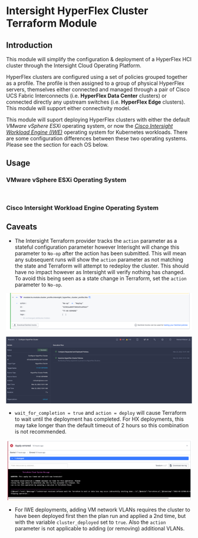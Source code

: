 # Intersight HyperFlex Cluster Terraform Module

## Introduction
This module will simplify the configuration & deployment of a HyperFlex HCI cluster through the Intersight Cloud Operating Platform.

HyperFlex clusters are configured using a set of policies grouped together as a profile.  The profile is then assigned to a group of physical HyperFlex servers, themselves either connected and managed through a pair of Cisco UCS Fabric Interconnects (i.e. **HyperFlex Data Center** clusters) or connected directly any upstream switches (i.e. **HyperFlex Edge** clusters).  This module will support either connectivity model.

This module will suport deploying HyperFlex clusters with either the default *VMware vSphere ESXi* operating system, or now the *[Cisco Intersight Workload Engine (IWE)](https://www.cisco.com/c/en/us/products/collateral/cloud-systems-management/intersight/at-a-glance-c45-2470301.html)* operating system for Kubernetes workloads. There are some configuration differences between these two operating systems.  Please see the section for each OS below.

## Usage

### VMware vSphere ESXi Operating System

```hcl


```

### Cisco Intersight Workload Engine Operating System

## Caveats
* The Intersight Terraform provider tracks the `action` parameter as a stateful configuration parameter however Interisght will change this parameter to `No-op` after the action has been submitted.  This will mean any subsequent runs will show the `action` parameter as not matching the state and Terraform will attempt to redeploy the cluster.  This should have no impact however as Intersight will verify nothing has changed.  To avoid this being seen as a state change in Terraform, set the `action` parameter to `No-op`.

![tfcb plan no-op to deploy](./images/no-op-deploy.png)

![tfcb plan no-op to deploy intersight view](./images/no-op-deploy2.png)

* `wait_for_completion = true` and `action = deploy` will cause Terraform to wait until the deployment has completed.  For HX deployments, this may take longer than the default timeout of 2 hours so this combination is not recommended.  

![tfcb apply failed](./images/apply-failed.png)

* For IWE deployments, adding VM network VLANs requires the cluster to have been deployed first then the plan run and applied a 2nd time, but with the variable `cluster_deployed` set to `true`. Also the `action` parameter is not applicable to adding (or removing) additional VLANs.
